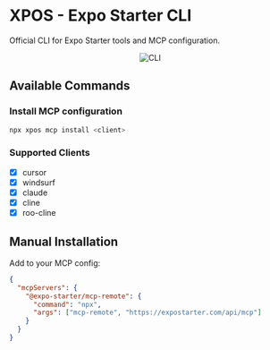 # XPOS - Expo Starter CLI

Official CLI for Expo Starter tools and MCP configuration.

<div align="center">
  <img src="https://github.com/expo-starter/cli/blob/main/assets/cli.png" alt="CLI"  />
</div>

## Available Commands

### Install MCP configuration

```bash
npx xpos mcp install <client>
```

### Supported Clients

- [x] cursor
- [x] windsurf
- [x] claude
- [x] cline
- [x] roo-cline

## Manual Installation

Add to your MCP config:

```json
{
  "mcpServers": {
    "@expo-starter/mcp-remote": {
      "command": "npx",
      "args": ["mcp-remote", "https://expostarter.com/api/mcp"]
    }
  }
}
```
